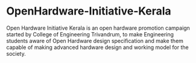 # OpenHardware-Initiative-Kerala
Open Hardware Initiative Kerala is an open hardware promotion campaign started by College of Engineering Trivandrum, to make Engineering students aware of Open Hardware design specification and make them capable of making advanced hardware design and working model for the society.
